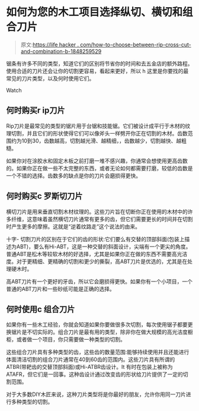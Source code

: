 # 如何为您的木工项目选择纵切、横切和组合刀片

> 原文:[https://life hacker . com/how-to-choose-between-rip-cross-cut-and-combination-b-1848259529](https://lifehacker.com/how-to-choose-between-rip-cross-cut-and-combination-b-1848259529)

锯条有许多不同的类型，知道它们的区别将节省你的时间和去五金店的额外路程。使用合适的刀片还会让你的切割更容易，看起来更好，所以 h 这里是你要找的最常见的刀片类型，以及何时使用它们。

Watch

## 何时购买r ip刀片

Rip刀片是最常见的类型的锯片用于台锯和技能锯。它们被设计成平行于木材的纹理切割，并且它们的形状使得它们可以像斧头一样劈开你正在切割的木材。齿数范围约为10到30，齿数越高，切割越光滑、越精细，，齿数越少，切割越快、越粗糙。

如果你对在涂胶水和固定木板之前打磨一堆不感兴趣，你通常会想使用更高齿数的。如果你正在做一些不太完整的东西，或者无论如何都需要打磨，较低的齿数是一个不错的选择。齿数多的缺点是你的刀片会磨损得更快。

## 何时购买c 罗斯切刀片

横切刀片是用来垂直切割木材纹理的。这些刀片旨在切断你正在使用的木材中的许多纤维，这意味着虽然横切刀片通常有更多的齿，但它们需要更长的时间并在切割时产生更多的摩擦。这就是“逆着纹路走”这个说法的由来。

十字- 切割刀片的区别在于它们的齿的形状:它们要么有交替的顶部斜面(包装上描述为ABT)，要么有Hi-ABT，这是一种交替的斜面设计，尖端有一个更尖的角度。普通ABT是松木等较软木材的好选择，尤其是如果你正在做的东西不需要高光洁度。对于更精细、更精确的切割和更少的撕裂，高ABT刀片是优选的，尤其是在处理硬木时。

高ABT刀片有一个更好的牙齿，所以它会磨损得更快。如果你有一个小项目，一个普通的ABT刀片和一些砂纸可能是正确的选择。

## 何时使用c 组合刀片

如果你有一些木工经验，你就会知道如果你要做很多次切割，每次使用锯子都要更换锯片是不切实际的。组合刀片是最有用的类型，除非你在做大规模的高光洁度橱柜，或者做一个项目，你只需要做一种类型的切割。

这些组合刀片具有多种类型的齿，这些齿的数量范围:能够持续使用并且还能进行体面清洁切割的组合刀片通常在40到60齿的范围内。这些刀片具有所谓的ATBR(带耙齿的交替顶部斜面)或Hi-ATBR齿设计。It 有时在包装上被称为ATAFR，但它们是一回事。这种齿设计通过改变齿的形状给刀片提供了一定的切割范围。

对于大多数DIY木匠来说，这种刀片类型将是你最好的朋友，允许你用同一刀片进行多种类型的切割。